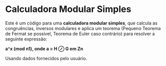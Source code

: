 # Calculadora Modular Simples
Este é um código para uma **calculadora modular simples**, que calcula as congruências, inversos modulares e aplica um teorema (Pequeno Teorema de Fermat se possível, Teorema de Euler caso contrário) para resolver a seguinte expressão:

**a^x (mod n1), onde a = H ⊘ G em Zn**

Usando dados fornecidos pelo usuário.
